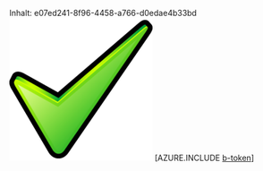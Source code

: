 Inhalt: e07ed241-8f96-4458-a766-d0edae4b33bd![Bild](1952a90d-67fe-4701-bcbb-b66ba46b36aa.png)
[AZURE.INCLUDE [b-token](f031f219-f167-48af-9774-36b229092fbc.md)]
